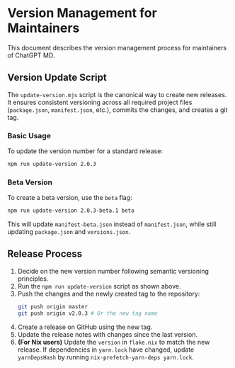 # Version Management for Maintainers

This document describes the version management process for maintainers of ChatGPT MD.

## Version Update Script

The `update-version.mjs` script is the canonical way to create new releases. It ensures consistent versioning across all required project files (`package.json`, `manifest.json`, etc.), commits the changes, and creates a git tag.

### Basic Usage

To update the version number for a standard release:

```bash
npm run update-version 2.0.3
```

### Beta Version

To create a beta version, use the `beta` flag:

```bash
npm run update-version 2.0.3-beta.1 beta
```

This will update `manifest-beta.json` instead of `manifest.json`, while still updating `package.json` and `versions.json`.

## Release Process

1.  Decide on the new version number following semantic versioning principles.
2.  Run the `npm run update-version` script as shown above.
3.  Push the changes and the newly created tag to the repository:
    ```bash
    git push origin master
    git push origin v2.0.3 # Or the new tag name
    ```
4.  Create a release on GitHub using the new tag.
5.  Update the release notes with changes since the last version.
6.  **(For Nix users)** Update the `version` in `flake.nix` to match the new release. If dependencies in `yarn.lock` have changed, update `yarnDepsHash` by running `nix-prefetch-yarn-deps yarn.lock`.
